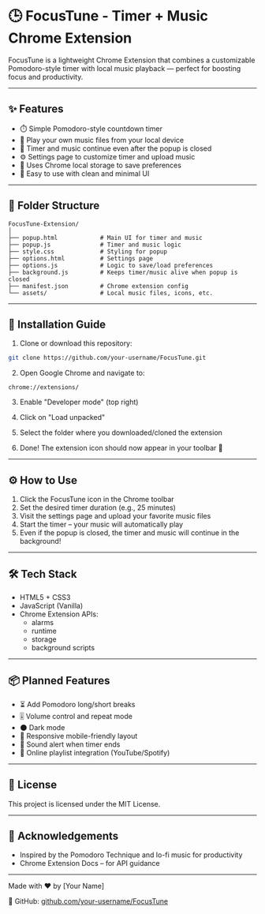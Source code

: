 # 🕒 FocusTune - Timer + Music Chrome Extension

FocusTune is a lightweight Chrome Extension that combines a customizable Pomodoro-style timer with local music playback — perfect for boosting focus and productivity.

---

## ✨ Features

- ⏱️ Simple Pomodoro-style countdown timer
- 🎵 Play your own music files from your local device
- 🔄 Timer and music continue even after the popup is closed
- ⚙️ Settings page to customize timer and upload music
- 💾 Uses Chrome local storage to save preferences
- 🧭 Easy to use with clean and minimal UI

---

## 📂 Folder Structure

```
FocusTune-Extension/
│
├── popup.html            # Main UI for timer and music
├── popup.js              # Timer and music logic
├── style.css             # Styling for popup
├── options.html          # Settings page
├── options.js            # Logic to save/load preferences
├── background.js         # Keeps timer/music alive when popup is closed
├── manifest.json         # Chrome extension config
└── assets/               # Local music files, icons, etc.
```

---

## 🚀 Installation Guide

1. Clone or download this repository:

```bash
git clone https://github.com/your-username/FocusTune.git
```

2. Open Google Chrome and navigate to:

```
chrome://extensions/
```

3. Enable "Developer mode" (top right)

4. Click on "Load unpacked"

5. Select the folder where you downloaded/cloned the extension

6. Done! The extension icon should now appear in your toolbar 🎉

---

## ⚙️ How to Use

1. Click the FocusTune icon in the Chrome toolbar
2. Set the desired timer duration (e.g., 25 minutes)
3. Visit the settings page and upload your favorite music files
4. Start the timer – your music will automatically play
5. Even if the popup is closed, the timer and music will continue in the background!

---

## 🛠️ Tech Stack

- HTML5 + CSS3
- JavaScript (Vanilla)
- Chrome Extension APIs:
  - alarms
  - runtime
  - storage
  - background scripts

---

## 📦 Planned Features

- ⏳ Add Pomodoro long/short breaks
- 🎚️ Volume control and repeat mode
- 🌑 Dark mode
- 📱 Responsive mobile-friendly layout
- 🔔 Sound alert when timer ends
- 🔗 Online playlist integration (YouTube/Spotify)

---

## 📄 License

This project is licensed under the MIT License.

---

## 🙌 Acknowledgements

- Inspired by the Pomodoro Technique and lo-fi music for productivity
- Chrome Extension Docs – for API guidance

---

Made with ❤️ by [Your Name]

🔗 GitHub: [github.com/your-username/FocusTune](https://github.com/your-username/FocusTune)
